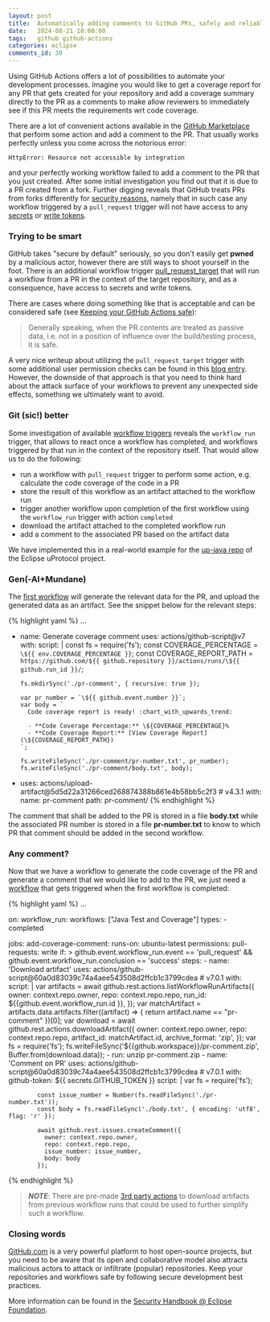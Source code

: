 ```yaml
---
layout: post
title:  Automatically adding comments to GitHub PRs, safely and reliably
date:   2024-08-21 18:00:00
tags:   github github-actions
categories: eclipse
comments_id: 30
---
```


Using GitHub Actions offers a lot of possibilities to automate your development processes. Imagine you 
would like to get a coverage report for any PR that gets created for your repository and add a coverage summary directly
to the PR as a comments to make allow reviewers to immediately see if this PR meets the requirements wrt code coverage.

There are a lot of convenient actions available in the [GitHub Marketplace](https://github.com/marketplace?type=actions) 
that perform some action and add a comment to the PR. That usually works perfectly unless you come across the notorious error:

````{verbatim}
HttpError: Resource not accessible by integration
````

and your perfectly working workflow failed to add a comment to the PR that you just created. After some initial investigation you find out
that it is due to a PR created from a fork. Further digging reveals that GitHub treats PRs from forks differently for [security reasons](https://securitylab.github.com/resources/github-actions-preventing-pwn-requests/), namely
that in such case any workflow triggered by a ```pull_request``` trigger will not have access to any [secrets](https://docs.github.com/en/actions/writing-workflows/choosing-when-your-workflow-runs/events-that-trigger-workflows#workflows-in-forked-repositories) 
or [write tokens](https://docs.github.com/en/actions/security-for-github-actions/security-guides/automatic-token-authentication#permissions-for-the-github_token).

### Trying to be smart

GitHub takes "secure by default" seriously, so you don't easily get **pwned** by a malicious actor, however there are still ways to shoot yourself in the foot.
There is an additional workflow trigger [pull_request_target](https://docs.github.com/en/actions/writing-workflows/choosing-when-your-workflow-runs/events-that-trigger-workflows#pull_request_target) 
that will run a workflow from a PR in the context of the target repository, and as a consequence, have access to secrets and write tokens.

There are cases where doing something like that is acceptable and can be considered safe (see [Keeping your GitHub Actions safe](https://securitylab.github.com/resources/github-actions-preventing-pwn-requests/)):

> Generally speaking, when the PR contents are treated as passive data, i.e. not in a position of influence over the build/testing process, it is safe. 

A very nice writeup about utilizing the ```pull_request_target``` trigger with some additional user permission checks can be found in this [blog entry](https://michaelheap.com/access-secrets-from-forks/). 
However, the downside of that approach is that you need to think hard about the attack surface of your workflows to prevent any unexpected side effects, something we ultimately want to avoid.

### Git (sic!) better

Some investigation of available [workflow triggers](https://docs.github.com/en/actions/writing-workflows/choosing-when-your-workflow-runs/events-that-trigger-workflows) reveals the ```workflow_run```
trigger, that allows to react once a workflow has completed, and workflows triggered by that run in the context of the repository itself. That would allow us to do the following:

- run a workflow with ```pull_request``` trigger to perform some action, e.g. calculate the code coverage of the code in a PR
- store the result of this workflow as an artifact attached to the workflow run
- trigger another workflow upon completion of the first workflow using the ```workflow_run``` trigger with action ```completed```
- download the artifact attached to the completed workflow run
- add a comment to the associated PR based on the artifact data

We have implemented this in a real-world example for the [up-java repo](https://github.com/eclipse-uprotocol/up-java/) of the Eclipse uProtocol project.

### Gen(-AI+Mundane)

The [first workflow](https://github.com/eclipse-uprotocol/up-java/blob/main/.github/workflows/coverage.yml) will generate the relevant data for the PR,
and upload the generated data as an artifact. See the snippet below for the relevant steps:

{% highlight yaml %}
...

- name: Generate coverage comment
  uses: actions/github-script@v7
  with:
    script: |
      const fs = require('fs');
      const COVERAGE_PERCENTAGE = `\${{ env.COVERAGE_PERCENTAGE }}`;
      const COVERAGE_REPORT_PATH = `https://github.com/${{ github.repository }}/actions/runs/\${{ github.run_id }}/`;
        
      fs.mkdirSync('./pr-comment', { recursive: true });
        
      var pr_number = `\${{ github.event.number }}`;
      var body = `
        Code coverage report is ready! :chart_with_upwards_trend:
        
        - **Code Coverage Percentage:** \${COVERAGE_PERCENTAGE}%
        - **Code Coverage Report:** [View Coverage Report](\${COVERAGE_REPORT_PATH})
      `;
        
      fs.writeFileSync('./pr-comment/pr-number.txt', pr_number);
      fs.writeFileSync('./pr-comment/body.txt', body);

- uses: actions/upload-artifact@5d5d22a31266ced268874388b861e4b58bb5c2f3 # v4.3.1
  with:
    name: pr-comment
    path: pr-comment/
{% endhighlight %}

The comment that shall be added to the PR is stored in a file **body.txt** while the associated PR number is stored in a 
file **pr-number.txt** to know to which PR that comment should be added in the second workflow.

### Any comment?

Now that we have a workflow to generate the code coverage of the PR and generate a comment that we would like to add to the PR,
we just need a [workflow](https://github.com/eclipse-uprotocol/up-java/blob/main/.github/workflows/coverage-comment-pr.yml) that gets triggered
when the first workflow is completed:

{% highlight yaml %}
...

on:
  workflow_run:
    workflows: ["Java Test and Coverage"]
    types:
      - completed

jobs:
  add-coverage-comment:
    runs-on: ubuntu-latest
    permissions:
      pull-requests: write
    if: >
      github.event.workflow_run.event == 'pull_request' &&
      github.event.workflow_run.conclusion == 'success'
    steps:
      - name: 'Download artifact'
        uses: actions/github-script@60a0d83039c74a4aee543508d2ffcb1c3799cdea # v7.0.1
        with:
          script: |
            var artifacts = await github.rest.actions.listWorkflowRunArtifacts({
               owner: context.repo.owner,
               repo: context.repo.repo,
               run_id: \${{github.event.workflow_run.id }},
            });
            var matchArtifact = artifacts.data.artifacts.filter((artifact) => {
              return artifact.name == "pr-comment"
            })[0];
            var download = await github.rest.actions.downloadArtifact({
               owner: context.repo.owner,
               repo: context.repo.repo,
               artifact_id: matchArtifact.id,
               archive_format: 'zip',
            });
            var fs = require('fs');
            fs.writeFileSync('\${{github.workspace}}/pr-comment.zip', Buffer.from(download.data));
      - run: unzip pr-comment.zip
      - name: 'Comment on PR'
        uses: actions/github-script@60a0d83039c74a4aee543508d2ffcb1c3799cdea # v7.0.1
        with:
          github-token: \${{ secrets.GITHUB_TOKEN }}
          script: |
            var fs = require('fs');

            const issue_number = Number(fs.readFileSync('./pr-number.txt'));
            const body = fs.readFileSync('./body.txt', { encoding: 'utf8', flag: 'r' });

            await github.rest.issues.createComment({
              owner: context.repo.owner,
              repo: context.repo.repo,
              issue_number: issue_number,
              body: body
            });
{% endhighlight %}

> **_NOTE_**: There are pre-made [3rd party actions](https://github.com/marketplace?query=download+artifact+from+workflow+run) to 
download artifacts from previous workflow runs that could be used to further simplify such a workflow.

### Closing words

[GitHub.com](https://github.com) is a very powerful platform to host open-source projects, but you need to be aware that its open and collaborative model
also attracts malicious actors to attack or infiltrate (popular) repositories. Keep your repositories and workflows safe by following secure development best practices.

More information can be found in the [Security Handbook @ Eclipse Foundation](https://eclipse-csi.github.io/security-handbook/).